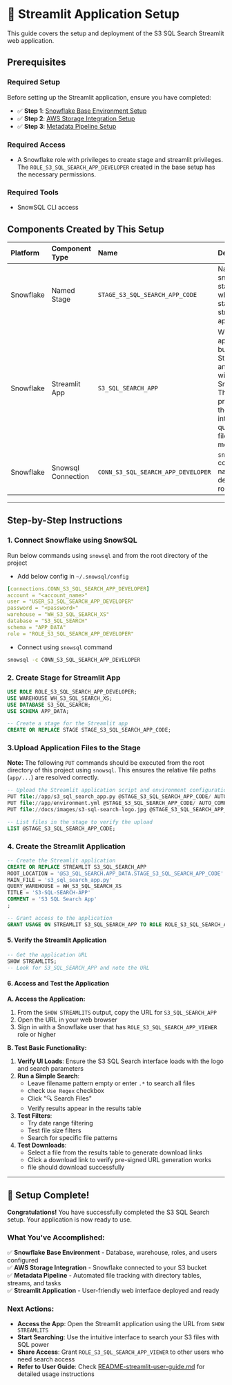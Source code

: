 # 🚀 Streamlit Application Setup

This guide covers the setup and deployment of the S3 SQL Search Streamlit web application.

## Prerequisites

### Required Setup
Before setting up the Streamlit application, ensure you have completed:

- ✅ **Step 1**: [Snowflake Base Environment Setup](README-snowflake-base-env-setup.md)
- ✅ **Step 2**: [AWS Storage Integration Setup](README-snowflake-aws-storage-integration-setup.md)
- ✅ **Step 3**: [Metadata Pipeline Setup](README-snowflake-metadata-pipeline-setup.md)

### Required Access
- A Snowflake role with privileges to create stage and streamlit privileges. The `ROLE_S3_SQL_SEARCH_APP_DEVELOPER` created in the base setup has the necessary permissions.

### Required Tools
- SnowSQL CLI access

## Components Created by This Setup

| Platform  | Component Type   | Name                       | Description                                                                                                   |
| :-------- | :--------------- | :------------------------- | :------------------------------------------------------------------------------------------------------------ |
| Snowflake | Named Stage      | `STAGE_S3_SQL_SEARCH_APP_CODE`      | Named snowflake stage which stages streamlit app code                                                         |
| Snowflake | Streamlit App    | `S3_SQL_SEARCH_APP` | Web application built using Streamlit and hosted within Snowflake. This app provides the user interface to query S3 files metadata. |
| Snowflake | Snowsql Connection | `CONN_S3_SQL_SEARCH_APP_DEVELOPER` | `snowsql` connection name using developer role |
---

## Step-by-Step Instructions

### 1. Connect Snowflake using SnowSQL

Run below commands using `snowsql` and from the root directory of the project
- Add below config in `~/.snowsql/config`

```yaml
[connections.CONN_S3_SQL_SEARCH_APP_DEVELOPER]
account = "<account_name>"
user = "USER_S3_SQL_SEARCH_APP_DEVELOPER"
password = "<password>"
warehouse = "WH_S3_SQL_SEARCH_XS"
database = "S3_SQL_SEARCH"
schema = "APP_DATA"
role = "ROLE_S3_SQL_SEARCH_APP_DEVELOPER"
```
- Connect using `snowsql` command

```bash
snowsql -c CONN_S3_SQL_SEARCH_APP_DEVELOPER
```

### 2. Create Stage for Streamlit App

```sql
USE ROLE ROLE_S3_SQL_SEARCH_APP_DEVELOPER;
USE WAREHOUSE WH_S3_SQL_SEARCH_XS;
USE DATABASE S3_SQL_SEARCH;
USE SCHEMA APP_DATA;

-- Create a stage for the Streamlit app
CREATE OR REPLACE STAGE STAGE_S3_SQL_SEARCH_APP_CODE;
```

### 3.Upload Application Files to the Stage

**Note:** The following `PUT` commands should be executed from the root directory of this project using `snowsql`. This ensures the relative file paths (`app/...`) are resolved correctly.

```sql
-- Upload the Streamlit application script and environment configuration
PUT file://app/s3_sql_search_app.py @STAGE_S3_SQL_SEARCH_APP_CODE/ AUTO_COMPRESS=FALSE OVERWRITE=TRUE;
PUT file://app/environment.yml @STAGE_S3_SQL_SEARCH_APP_CODE/ AUTO_COMPRESS=FALSE OVERWRITE=TRUE;
PUT file://docs/images/s3-sql-search-logo.jpg @STAGE_S3_SQL_SEARCH_APP_CODE/docs/images AUTO_COMPRESS=FALSE OVERWRITE=TRUE;

-- List files in the stage to verify the upload
LIST @STAGE_S3_SQL_SEARCH_APP_CODE;
```

### 4. Create the Streamlit Application

```sql
-- Create the Streamlit application
CREATE OR REPLACE STREAMLIT S3_SQL_SEARCH_APP
ROOT_LOCATION = '@S3_SQL_SEARCH.APP_DATA.STAGE_S3_SQL_SEARCH_APP_CODE'
MAIN_FILE = 's3_sql_search_app.py'
QUERY_WAREHOUSE = WH_S3_SQL_SEARCH_XS
TITLE = 'S3-SQL-SEARCH-APP'
COMMENT = 'S3 SQL Search App'
;

-- Grant access to the application
GRANT USAGE ON STREAMLIT S3_SQL_SEARCH_APP TO ROLE ROLE_S3_SQL_SEARCH_APP_VIEWER;
```

#### 5. Verify the Streamlit Application

```sql
-- Get the application URL
SHOW STREAMLITS;
-- Look for S3_SQL_SEARCH_APP and note the URL
```

#### 6. Access and Test the Application

**A. Access the Application:**

1. From the `SHOW STREAMLITS` output, copy the URL for `S3_SQL_SEARCH_APP`
2. Open the URL in your web browser
3. Sign in with a Snowflake user that has `ROLE_S3_SQL_SEARCH_APP_VIEWER` role or higher

**B. Test Basic Functionality:**

1. **Verify UI Loads**: Ensure the S3 SQL Search interface loads with the logo and search parameters
2. **Run a Simple Search**: 
   - Leave filename pattern empty or enter `.*` to search all files
   - check `Use Regex` checkbox
   - Click "🔍 Search Files"
   - Verify results appear in the results table
3. **Test Filters**:
   - Try date range filtering
   - Test file size filters
   - Search for specific file patterns
4. **Test Downloads**: 
    - Select a file from the results table to generate download links
    - Click a download link to verify pre-signed URL generation works
    - file should download successfully

---

## 🎉 Setup Complete!

**Congratulations!** You have successfully completed the S3 SQL Search setup. Your application is now ready to use.

### What You've Accomplished:
✅ **Snowflake Base Environment** - Database, warehouse, roles, and users configured  
✅ **AWS Storage Integration** - Snowflake connected to your S3 bucket  
✅ **Metadata Pipeline** - Automated file tracking with directory tables, streams, and tasks  
✅ **Streamlit Application** - User-friendly web interface deployed and ready  

### Next Actions:
- **Access the App**: Open the Streamlit application using the URL from `SHOW STREAMLITS`
- **Start Searching**: Use the intuitive interface to search your S3 files with SQL power
- **Share Access**: Grant `ROLE_S3_SQL_SEARCH_APP_VIEWER` to other users who need search access
- **Refer to User Guide**: Check [README-streamlit-user-guide.md](README-streamlit-user-guide.md) for detailed usage instructions
